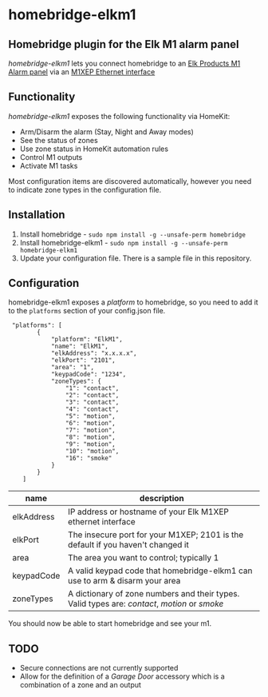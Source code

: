 # homebridge-elkm1
## Homebridge plugin for the Elk M1 alarm panel

*homebridge-elkm1* lets you connect homebridge to an [Elk Products M1 Alarm panel](http://www.elkproducts.com/m1_controls.html) via an [M1XEP Ethernet interface](http://www.elkproducts.com/products/elk-m1xep-m1-ethernet-interface)

## Functionality
*homebridge-elkm1* exposes the following functionality via HomeKit:
* Arm/Disarm the alarm (Stay, Night and Away modes)
* See the status of zones
* Use zone status in HomeKit automation rules
* Control M1 outputs
* Activate M1 tasks

Most configuration items are discovered automatically, however you need to indicate zone types in the configuration file.

## Installation

1. Install homebridge - `sudo npm install -g --unsafe-perm homebridge`
2. Install homebridge-elkm1 - `sudo npm install -g --unsafe-perm homebridge-elkm1`
3. Update your configuration file.  There is a sample file in this repository.

## Configuration

homebridge-elkm1 exposes a *platform* to homebridge, so you need to add it to the `platforms` section of your config.json file.

```
 "platforms": [
        {
            "platform": "ElkM1",
            "name": "ElkM1",
            "elkAddress": "x.x.x.x",
            "elkPort": "2101",
            "area": "1",
            "keypadCode": "1234",
            "zoneTypes": {
                "1": "contact",
                "2": "contact",
                "3": "contact",
                "4": "contact",
                "5": "motion",
                "6": "motion",
                "7": "motion",
                "8": "motion",
                "9": "motion",
                "10": "motion",
                "16": "smoke"
            }
        }
    ]
```

| **name** | **description** |
| ---- | ----------- |
| elkAddress | IP address or hostname of your Elk M1XEP ethernet interface |
| elkPort | The insecure port for your M1XEP; 2101 is the default if you haven't changed it |
| area | The area you want to control; typically 1 |
| keypadCode | A valid keypad code that homebridge-elkm1 can use to arm & disarm your area |
| zoneTypes | A dictionary of zone numbers and their types.  Valid types are: *contact*, *motion* or *smoke* |

You should now be able to start homebridge and see your m1.

## TODO

* Secure connections are not currently supported
* Allow for the definition of a *Garage Door* accessory which is a combination of a zone and an output
